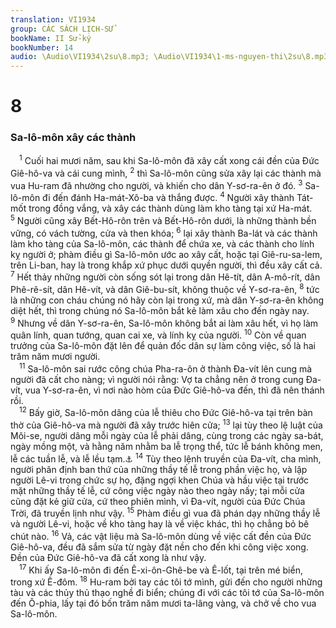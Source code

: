 ```yaml
---
translation: VI1934
group: CÁC SÁCH LỊCH-SỬ
bookName: II Sử-ký 
bookNumber: 14
audio: \Audio\VI1934\2su\8.mp3; \Audio\VI1934\1-ms-nguyen-thi\2su\8.mp3
---
```


<div class="title"><h1>8</h1><h3>Sa-lô-môn xây các thành</h3></div>
<span class="verse 2su_8_1"> <sup>1</sup> Cuối hai mươi năm, sau khi Sa-lô-môn đã xây cất xong cái đền của Đức Giê-hô-va và cái cung mình, </span>
<span class="verse 2su_8_2"><sup>2</sup> thì Sa-lô-môn cũng sửa xây lại các thành mà vua Hu-ram đã nhường cho người, và khiến cho dân Y-sơ-ra-ên ở đó. </span>
<span class="verse 2su_8_3"><sup>3</sup> Sa-lô-môn đi đến đánh Ha-mát-Xô-ba và thắng được. </span>
<span class="verse 2su_8_4"><sup>4</sup> Người xây thành Tát-mốt trong đồng vắng, và xây các thành dùng làm kho tàng tại xứ Ha-mát. </span>
<span class="verse 2su_8_5"><sup>5</sup> Người cũng xây Bết-Hô-rôn trên và Bết-Hô-rôn dưới, là những thành bền vững, có vách tường, cửa và then khóa; </span>
<span class="verse 2su_8_6"><sup>6</sup> lại xây thành Ba-lát và các thành làm kho tàng của Sa-lô-môn, các thành để chứa xe, và các thành cho lính kỵ người ở; phàm điều gì Sa-lô-môn ước ao xây cất, hoặc tại Giê-ru-sa-lem, trên Li-ban, hay là trong khắp xứ phục dưới quyền người, thì đều xây cất cả. </span>
<span class="verse 2su_8_7"><sup>7</sup> Hết thảy những người còn sống sót lại trong dân Hê-tít, dân A-mô-rít, dân Phê-rê-sít, dân Hê-vít, và dân Giê-bu-sít, không thuộc về Y-sơ-ra-ên, </span>
<span class="verse 2su_8_8"><sup>8</sup> tức là những con cháu chúng nó hãy còn lại trong xứ, mà dân Y-sơ-ra-ên không diệt hết, thì trong chúng nó Sa-lô-môn bắt kẻ làm xâu cho đến ngày nay. </span>
<span class="verse 2su_8_9"><sup>9</sup> Nhưng về dân Y-sơ-ra-ên, Sa-lô-môn không bắt ai làm xâu hết, vì họ làm quân lính, quan tướng, quan cai xe, và lính kỵ của người. </span>
<span class="verse 2su_8_10"><sup>10</sup> Còn về quan trưởng của Sa-lô-môn đặt lên để quản đốc dân sự làm công việc, số là hai trăm năm mươi người. <br/></span>
<span class="verse 2su_8_11"> <sup>11</sup> Sa-lô-môn sai rước công chúa Pha-ra-ôn ở thành Đa-vít lên cung mà người đã cất cho nàng; vì người nói rằng: Vợ ta chẳng nên ở trong cung Đa-vít, vua Y-sơ-ra-ên, vì nơi nào hòm của Đức Giê-hô-va đến, thì đã nên thánh rồi. <br/></span>
<span class="verse 2su_8_12"> <sup>12</sup> Bấy giờ, Sa-lô-môn dâng của lễ thiêu cho Đức Giê-hô-va tại trên bàn thờ của Giê-hô-va mà người đã xây trước hiên cửa; </span>
<span class="verse 2su_8_13"><sup>13</sup> lại tùy theo lệ luật của Môi-se, người dâng mỗi ngày của lễ phải dâng, cùng trong các ngày sa-bát, ngày mồng một, và hằng năm nhằm ba lễ trọng thể, tức lễ bánh không men, lễ các tuần lễ, và lễ lều tạm.<a data-toggle="tooltip" data-placement="bottom" title="Xu 23:14-17; 34:22-23; Dan 28:9–29:39; Phu 16:16">⚓</a></span>
<span class="verse 2su_8_14"><sup>14</sup> Tùy theo lệnh truyền của Đa-vít, cha mình, người phân định ban thứ của những thầy tế lễ trong phần việc họ, và lập người Lê-vi trong chức sự họ, đặng ngợi khen Chúa và hầu việc tại trước mặt những thầy tế lễ, cứ công việc ngày nào theo ngày nấy; tại mỗi cửa cũng đặt kẻ giữ cửa, cứ theo phiên mình, vì Đa-vít, người của Đức Chúa Trời, đã truyền lịnh như vậy. </span>
<span class="verse 2su_8_15"><sup>15</sup> Phàm điều gì vua đã phán dạy những thầy lễ và người Lê-vi, hoặc về kho tàng hay là về việc khác, thì họ chẳng bỏ bê chút nào. </span>
<span class="verse 2su_8_16"><sup>16</sup> Vả, các vật liệu mà Sa-lô-môn dùng về việc cất đền của Đức Giê-hô-va, đều đã sắm sửa từ ngày đặt nền cho đến khi công việc xong. Đền của Đức Giê-hô-va đã cất xong là như vậy. <br/></span>
<span class="verse 2su_8_17"> <sup>17</sup> Khi ấy Sa-lô-môn đi đến Ê-xi-ôn-Ghê-be và Ê-lốt, tại trên mé biển, trong xứ Ê-đôm. </span>
<span class="verse 2su_8_18"><sup>18</sup> Hu-ram bởi tay các tôi tớ mình, gửi đến cho người những tàu và các thủy thủ thạo nghề đi biển; chúng đi với các tôi tớ của Sa-lô-môn đến Ô-phia, lấy tại đó bốn trăm năm mươi ta-lâng vàng, và chở về cho vua Sa-lô-môn. <br/></span>
